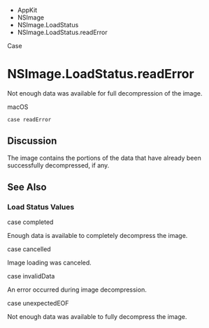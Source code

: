 

- AppKit
- NSImage
- NSImage.LoadStatus
-  NSImage.LoadStatus.readError 

Case

# NSImage.LoadStatus.readError

Not enough data was available for full decompression of the image.

macOS

``` source
case readError
```

## Discussion

The image contains the portions of the data that have already been successfully decompressed, if any.

## See Also

### Load Status Values

case completed

Enough data is available to completely decompress the image.

case cancelled

Image loading was canceled.

case invalidData

An error occurred during image decompression.

case unexpectedEOF

Not enough data was available to fully decompress the image.

